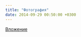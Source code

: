```yaml
---
title: "Фотография"
date: 2014-09-29 00:50:00 +0300
---
```



[Вложение](/assets/vk_photos/4/Gxs1Zlmr9YA.jpg)
